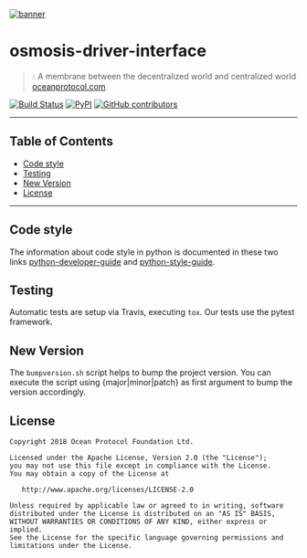 [![banner](https://raw.githubusercontent.com/oceanprotocol/art/master/github/repo-banner%402x.png)](https://oceanprotocol.com)

# osmosis-driver-interface

> 💧 A membrane between the decentralized world and centralized world
> [oceanprotocol.com](https://oceanprotocol.com)

[![Build Status](https://travis-ci.com/oceanprotocol/osmosis-driver-interface.svg)](https://travis-ci.com/oceanprotocol/osmosis-driver-interface)
[![PyPI](https://img.shields.io/pypi/v/osmosis-driver-interface.svg)](https://pypi.org/project/osmosis-driver-interface/)
[![GitHub contributors](https://img.shields.io/github/contributors/oceanprotocol/osmosis-driver-interface.svg)](https://github.com/oceanprotocol/osmosis-driver-interface/graphs/contributors)

---
## Table of Contents

  - [Code style](#code-style)
  - [Testing](#testing)
  - [New Version](#new-version)
  - [License](#license)

---

## Code style

The information about code style in python is documented in these two links [python-developer-guide](https://github.com/oceanprotocol/dev-ocean/blob/master/doc/development/python-developer-guide.md)
and [python-style-guide](https://github.com/oceanprotocol/dev-ocean/blob/master/doc/development/python-style-guide.md).
    
## Testing

Automatic tests are setup via Travis, executing `tox`.
Our tests use the pytest framework.

## New Version

The `bumpversion.sh` script helps to bump the project version. You can execute the script using {major|minor|patch} as first argument to bump the version accordingly.

## License

```
Copyright 2018 Ocean Protocol Foundation Ltd.

Licensed under the Apache License, Version 2.0 (the "License");
you may not use this file except in compliance with the License.
You may obtain a copy of the License at

   http://www.apache.org/licenses/LICENSE-2.0

Unless required by applicable law or agreed to in writing, software
distributed under the License is distributed on an "AS IS" BASIS,
WITHOUT WARRANTIES OR CONDITIONS OF ANY KIND, either express or implied.
See the License for the specific language governing permissions and
limitations under the License.